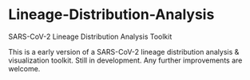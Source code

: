 # Lineage-Distribution-Analysis
 SARS-CoV-2 Lineage Distribution Analysis Toolkit

This is a early version of a SARS-CoV-2 lineage distribution analysis & visualization toolkit.
Still in development.
Any further improvements are welcome.
